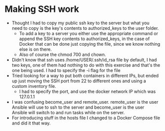 # Making SSH work
- Thought I had to copy my public ssh key to the server but what you need to copy is the key's contents to authorized_keys to the user folder.
    - To add a key to a server you either use the appropriate command or append the SSH key contents to authorized_keys, in the case of Docker that can be done just copying the file, since we know nothing else is on there.
    - Also of course the chmod 700 and chown.
- Didn't know that ssh uses /home/USER/.ssh/id_rsa file by default, I had two keys, one of them had nothing to do with this exercise and that's the one being used. I had to specify the -i flag for the file
- Tried looking for a way to put both containers in different IPs, but ended up just moving the SSH port from 22 to different ones and using a custom inventory file. 
    - I had to specify the port, and use the docker network IP which was 127.0.1.1
- I was confusing become_user and remote_user. remote_user is the user Ansible will use to ssh to the server and become_user is the user Ansible will switch to and run tasks while on the server.
- For introducing stuff in the hosts file I changed to a Docker Compose file and did it that way.